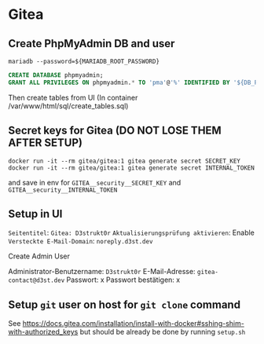 # Gitea

## Create PhpMyAdmin DB and user

```shell
mariadb --password=${MARIADB_ROOT_PASSWORD}
```

```sql
CREATE DATABASE phpmyadmin;
GRANT ALL PRIVILEGES ON phpmyadmin.* TO 'pma'@'%' IDENTIFIED BY '${DB_PMA_PASSWORD}';
```

Then create tables from UI (In container /var/www/html/sql/create_tables.sql)

## Secret keys for Gitea (DO NOT LOSE THEM AFTER SETUP)

```shell
docker run -it --rm gitea/gitea:1 gitea generate secret SECRET_KEY
docker run -it --rm gitea/gitea:1 gitea generate secret INTERNAL_TOKEN
```

and save in env for `GITEA__security__SECRET_KEY` and `GITEA__security__INTERNAL_TOKEN`

## Setup in UI

`Seitentitel`: `Gitea: D3strukt0r`
`Aktualisierungsprüfung aktivieren`: Enable
`Versteckte E-Mail-Domain`: `noreply.d3st.dev`

Create Admin User

Administrator-Benutzername: `D3strukt0r`
E-Mail-Adresse: `gitea-contact@d3st.dev`
Passwort: x
Passwort bestätigen: x

## Setup `git` user on host for `git clone` command

See https://docs.gitea.com/installation/install-with-docker#sshing-shim-with-authorized_keys
but should be already be done by running `setup.sh`
